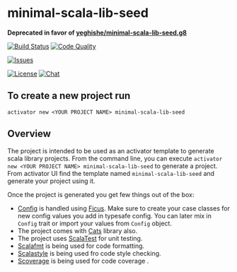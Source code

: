 minimal-scala-lib-seed
=========================

**Deprecated in favor of [yeghishe/minimal-scala-lib-seed.g8](https://github.com/yeghishe/minimal-scala-lib-seed.g8)**

[![Build Status][build-status-badge]][build-status-url]
[![Code Quality][code-quality-badge]][code-quality-url]

[![Issues][issues-badge]][issues-url]

[![License][license-badge]][license-url]
[![Chat][chat-badge]][chat-url]

## To create a new project run

```
activator new <YOUR PROJECT NAME> minimal-scala-lib-seed
```

## Overview
The project is intended to be used as an activator template to generate scala library projects.
From the command line, you can execute `activator new <YOUR PROJECT NAME> minimal-scala-lib-seed` to generate a project. From activator UI find the template named `minimal-scala-lib-seed` and generate your project using it.

Once the project is generated you get few things out of the box:
* [Config](https://github.com/yeghishe/minimal-scala-akka-http-seed/blob/master/src/main/scala/io/github/yeghishe/Config.scala) is handled using [Ficus](https://github.com/ceedubs/ficus). Make sure to create your case classes for new config values you add in typesafe config. You can later mix in `Config` trait or import your values from `Config` object.
* The project comes with [Cats](http://typelevel.org/cats/) library also.
* The project uses [ScalaTest](http://www.scalatest.org/) for unit testing.
* [Scalafmt](https://github.com/olafurpg/scalafmt) is being used for code formatting.
* [Scalastyle](http://www.scalastyle.org/) is being used fro code style checking.
* [Scoverage](https://github.com/scoverage/sbt-scoverage) is being used for code coverage .


[build-status-badge]: https://img.shields.io/travis/yeghishe/minimal-scala-lib-seed.svg?style=flat-square
[build-status-url]: https://travis-ci.org/yeghishe/minimal-scala-lib-seed
[code-quality-badge]: https://img.shields.io/codacy/e7c42361e393412e84f50d955aefad66.svg?style=flat-square
[code-quality-url]: https://www.codacy.com/app/ypiruzyan/minimal-scala-lib-seed
[issues-badge]: https://img.shields.io/github/issues/yeghishe/minimal-scala-lib-seed.svg?style=flat-square
[issues-url]: https://github.com/yeghishe/minimal-scala-lib-seed/issues
[license-badge]: https://img.shields.io/badge/License-Apache%202-blue.svg?style=flat-square
[license-url]: LICENSE
[chat-badge]: https://img.shields.io/badge/gitter-join%20chat-brightgreen.svg?style=flat-square
[chat-url]: https://gitter.im/yeghishe/minimal-scala-lib-seed
